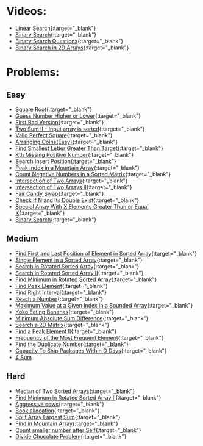 # Videos:
- [Linear Search](https://youtu.be/_HRA37X8N_Q){:target="_blank"}
- [Binary Search](https://youtu.be/f6UU7V3szVw){:target="_blank"}
- [Binary Search Questions](https://youtu.be/W9QJ8HaRvJQ){:target="_blank"}
- [Binary Search in 2D Arrays](https://youtu.be/enI_KyGLYPo){:target="_blank"}

# Problems:

## Easy
- [Square Root](https://leetcode.com/problems/sqrtx/){:target="_blank"}
- [Guess Number Higher or Lower](https://leetcode.com/problems/guess-number-higher-or-lower/){:target="_blank"}
- [First Bad Version](https://leetcode.com/problems/first-bad-version/){:target="_blank"}
- [Two Sum II - Input array is sorted](https://leetcode.com/problems/two-sum-ii-input-array-is-sorted/){:target="_blank"}
- [Valid Perfect Square](https://leetcode.com/problems/valid-perfect-square/){:target="_blank"}
- [Arranging Coins(Easy)](https://leetcode.com/problems/arranging-coins/){:target="_blank"}
- [Find Smallest Letter Greater Than Target](https://leetcode.com/problems/find-smallest-letter-greater-than-target/){:target="_blank"}
- [Kth Missing Positive Number](https://leetcode.com/problems/kth-missing-positive-number/){:target="_blank"}
- [Search Insert Position](https://leetcode.com/problems/search-insert-position/){:target="_blank"}
- [Peak Index in a Mountain Array](https://leetcode.com/problems/peak-index-in-a-mountain-array/){:target="_blank"}
- [Count Negative Numbers in a Sorted Matrix](https://leetcode.com/problems/count-negative-numbers-in-a-sorted-matrix/){:target="_blank"}
- [Intersection of Two Arrays](https://leetcode.com/problems/intersection-of-two-arrays/){:target="_blank"}
- [Intersection of Two Arrays II](https://leetcode.com/problems/intersection-of-two-arrays-ii/){:target="_blank"}
- [Fair Candy Swap](https://leetcode.com/problems/fair-candy-swap/){:target="_blank"}
- [Check If N and Its Double Exist](https://leetcode.com/problems/check-if-n-and-its-double-exist/){:target="_blank"}
- [Special Array With X Elements Greater Than or Equal X](https://leetcode.com/problems/special-array-with-x-elements-greater-than-or-equal-x/){:target="_blank"}
- [Binary Search](https://leetcode.com/problems/binary-search/){:target="_blank"}

## Medium
- [Find First and Last Position of Element in Sorted Array](https://leetcode.com/problems/find-first-and-last-position-of-element-in-sorted-array/){:target="_blank"}
- [Single Element in a Sorted Array](https://leetcode.com/problems/single-element-in-a-sorted-array/){:target="_blank"}
- [Search in Rotated Sorted Array](https://leetcode.com/problems/search-in-rotated-sorted-array/){:target="_blank"}
- [Search in Rotated Sorted Array II](https://leetcode.com/problems/search-in-rotated-sorted-array-ii/){:target="_blank"}
- [Find Minimum in Rotated Sorted Array](https://leetcode.com/problems/find-minimum-in-rotated-sorted-array/){:target="_blank"}
- [Find Peak Element](https://leetcode.com/problems/find-peak-element/){:target="_blank"}
- [Find Right Interval](https://leetcode.com/problems/find-right-interval/){:target="_blank"}
- [Reach a Number](https://leetcode.com/problems/reach-a-number/){:target="_blank"}
- [Maximum Value at a Given Index in a Bounded Array](https://leetcode.com/problems/maximum-value-at-a-given-index-in-a-bounded-array/){:target="_blank"}
- [Koko Eating Bananas](https://leetcode.com/problems/koko-eating-bananas/){:target="_blank"}
- [Minimum Absolute Sum Difference](https://leetcode.com/problems/minimum-absolute-sum-difference/){:target="_blank"}
- [Search a 2D Matrix](https://leetcode.com/problems/search-a-2d-matrix/){:target="_blank"}
- [Find a Peak Element II](https://leetcode.com/problems/find-a-peak-element-ii/){:target="_blank"}
- [Frequency of the Most Frequent Element](https://leetcode.com/problems/frequency-of-the-most-frequent-element/){:target="_blank"}
- [Find the Duplicate Number](https://leetcode.com/problems/find-the-duplicate-number/){:target="_blank"}
- [Capacity To Ship Packages Within D Days](https://leetcode.com/problems/capacity-to-ship-packages-within-d-days/){:target="_blank"}
- [4 Sum](https://leetcode.com/problems/4sum/)

## Hard
- [Median of Two Sorted Arrays](https://leetcode.com/problems/median-of-two-sorted-arrays/){:target="_blank"}
- [Find Minimum in Rotated Sorted Array II](https://leetcode.com/problems/find-minimum-in-rotated-sorted-array-ii/){:target="_blank"}
- [Aggressive cows](https://www.spoj.com/problems/AGGRCOW/){:target="_blank"}
- [Book allocation](https://www.geeksforgeeks.org/allocate-minimum-number-pages/){:target="_blank"}
- [Split Array Largest Sum](https://leetcode.com/problems/split-array-largest-sum/){:target="_blank"}
- [Find in Mountain Array](https://leetcode.com/problems/find-in-mountain-array/){:target="_blank"}
- [Count smaller number after Self](https://leetcode.com/problems/count-of-smaller-numbers-after-self/){:target="_blank"}
- [Divide Chocolate Problem](https://curiouschild.github.io/leetcode/2019/06/21/divide-chocolate.html){:target="_blank"}
